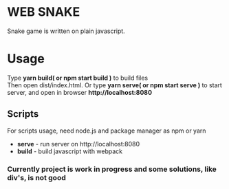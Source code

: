 # WEB SNAKE
Snake game is written on plain javascript.
# Usage
Type **yarn build( or npm start build )** to build files<br/>
Then open dist/index.html. Or type **yarn serve( or npm start serve )** to start server, and open in browser **http://localhost:8080**

## Scripts
For scripts usage, need node.js and package manager as npm or yarn

* **serve** - run server on http://localhost:8080
* **build** - build javascript with webpack

### Currently project is work in progress and some solutions, like div's, is not good
